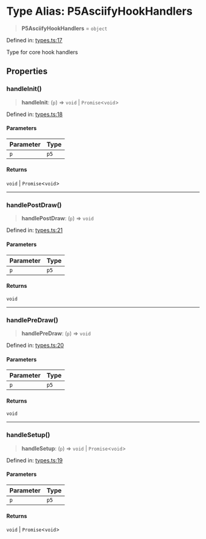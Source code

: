 # Type Alias: P5AsciifyHookHandlers

> **P5AsciifyHookHandlers** = `object`

Defined in: [types.ts:17](https://github.com/humanbydefinition/p5.asciify/blob/1d60e62023a2aba1aa36d33e65b6e6bdb8d656dc/src/lib/types.ts#L17)

Type for core hook handlers

## Properties

### handleInit()

> **handleInit**: (`p`) => `void` \| `Promise`\<`void`\>

Defined in: [types.ts:18](https://github.com/humanbydefinition/p5.asciify/blob/1d60e62023a2aba1aa36d33e65b6e6bdb8d656dc/src/lib/types.ts#L18)

#### Parameters

| Parameter | Type |
| --------- | ---- |
| `p`       | `p5` |

#### Returns

`void` \| `Promise`\<`void`\>

---

### handlePostDraw()

> **handlePostDraw**: (`p`) => `void`

Defined in: [types.ts:21](https://github.com/humanbydefinition/p5.asciify/blob/1d60e62023a2aba1aa36d33e65b6e6bdb8d656dc/src/lib/types.ts#L21)

#### Parameters

| Parameter | Type |
| --------- | ---- |
| `p`       | `p5` |

#### Returns

`void`

---

### handlePreDraw()

> **handlePreDraw**: (`p`) => `void`

Defined in: [types.ts:20](https://github.com/humanbydefinition/p5.asciify/blob/1d60e62023a2aba1aa36d33e65b6e6bdb8d656dc/src/lib/types.ts#L20)

#### Parameters

| Parameter | Type |
| --------- | ---- |
| `p`       | `p5` |

#### Returns

`void`

---

### handleSetup()

> **handleSetup**: (`p`) => `void` \| `Promise`\<`void`\>

Defined in: [types.ts:19](https://github.com/humanbydefinition/p5.asciify/blob/1d60e62023a2aba1aa36d33e65b6e6bdb8d656dc/src/lib/types.ts#L19)

#### Parameters

| Parameter | Type |
| --------- | ---- |
| `p`       | `p5` |

#### Returns

`void` \| `Promise`\<`void`\>
